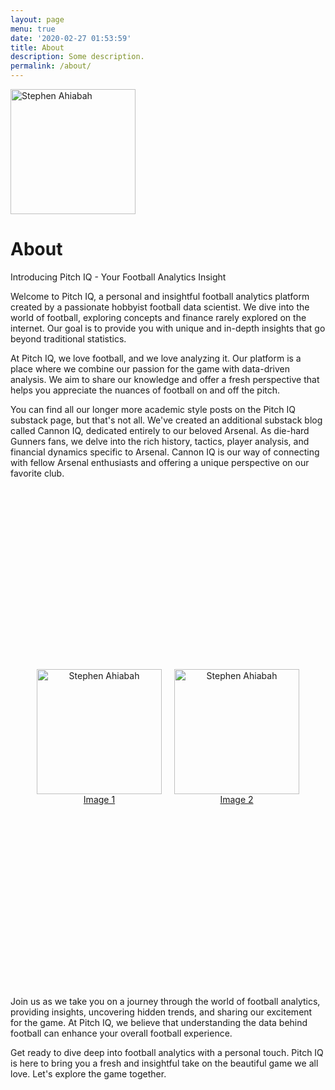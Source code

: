 ```yaml
---
layout: page
menu: true
date: '2020-02-27 01:53:59'
title: About
description: Some description.
permalink: /about/
---
```


<img class="img-rounded" src="https://pbs.twimg.com/profile_images/1678337862624854016/SU2rOMuY_400x400.jpg" alt="Stephen Ahiabah" width="200">

# About

Introducing Pitch IQ - Your Football Analytics Insight

Welcome to Pitch IQ, a personal and insightful football analytics platform created by a passionate hobbyist football data scientist. We dive into the world of football, exploring concepts and finance rarely explored on the internet. Our goal is to provide you with unique and in-depth insights that go beyond traditional statistics.

At Pitch IQ, we love football, and we love analyzing it. Our platform is a place where we combine our passion for the game with data-driven analysis. We aim to share our knowledge and offer a fresh perspective that helps you appreciate the nuances of football on and off the pitch.

You can find all our longer more academic style posts on the Pitch IQ substack page, but that's not all. We've created an additional substack blog called Cannon IQ, dedicated entirely to our beloved Arsenal. As die-hard Gunners fans, we delve into the rich history, tactics, player analysis, and financial dynamics specific to Arsenal. Cannon IQ is our way of connecting with fellow Arsenal enthusiasts and offering a unique perspective on our favorite club.

<style>
  .container {
    display: flex;
    justify-content: center;
    align-items: center;
    height: 20vh; /* Adjust this if necessary */
  }

  .image-container {
    text-align: center;
    margin: 0 10px; /* Adjust the margin as needed */
  }
</style>

<div class="container">
  <div class="image-container">
    <a href="link_to_image1">
      <img class="img-rounded" src="https://pbs.twimg.com/media/F0qn8nqXsAAOWAy?format=png&name=small" alt="Stephen Ahiabah" width="200">
    </a>
    <br>
    <a href="link_to_image1">Image 1</a>
  </div>

  <div class="image-container">
    <a href="link_to_image2">
      <img class="img-rounded" src="https://pbs.twimg.com/media/F0qp1pXWcAAmJ37?format=png&name=small" alt="Stephen Ahiabah" width="200">
    </a>
    <br>
    <a href="link_to_image2">Image 2</a>
  </div>
</div>

Join us as we take you on a journey through the world of football analytics, providing insights, uncovering hidden trends, and sharing our excitement for the game. At Pitch IQ, we believe that understanding the data behind football can enhance your overall football experience.

Get ready to dive deep into football analytics with a personal touch. Pitch IQ is here to bring you a fresh and insightful take on the beautiful game we all love. Let's explore the game together.









	
